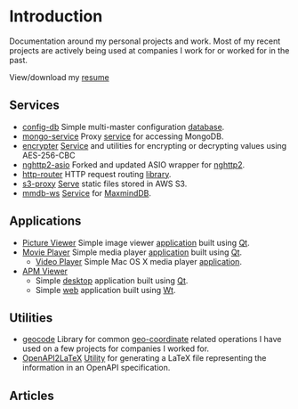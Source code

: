 # Introduction

Documentation around my personal projects and work.  Most of my recent projects are actively
being used at companies I work for or worked for in the past.

View/download my [resume](https://1drv.ms/b/c/85539589e6f5a6fd/Ef2m9eaJlVMggIWxbQAAAAABHwzyYFmqJ3fV7CkHao-hbQ?e=mxhucu)

## Services
* [config-db](Config-Db.md) Simple multi-master configuration [database](https://github.com/sptrakesh/config-db).
* [mongo-service](mongo-service.md) Proxy [service](https://github.com/sptrakesh/mongo-service) for accessing MongoDB.
* [encrypter](encrypter.md) [Service](https://github.com/sptrakesh/encrypter) and utilities for encrypting or decrypting values using AES-256-CBC
* [nghttp2-asio](nghttp2-asio.md) Forked and updated ASIO wrapper for [nghttp2](https://github.com/sptrakesh/nghttp2-asio).
* [http-router](http-router.md) HTTP request routing [library](https://github.com/sptrakesh/http-router).
* [s3-proxy](s3-proxy.md) [Serve](https://github.com/sptrakesh/s3-proxy) static files stored in AWS S3.
* [mmdb-ws](mmdb.md) [Service](https://github.com/sptrakesh/mmdb-ws) for [MaxmindDB](https://db-ip.com/db/download/ip-to-city-lite).

## Applications
* [Picture Viewer](Picture-Viewer.md) Simple image viewer [application](https://github.com/sptrakesh/pictureviewer) built using [Qt](https://qt.io/).
* [Movie Player](Movie-Player.md) Simple media player [application](https://github.com/sptrakesh/MoviePlayer) built using [Qt](https://qt.io/).
  * [Video Player](Video-Player.md) Simple Mac OS X media player [application](https://github.com/sptrakesh/VideoPlayer).
* [APM Viewer](https://github.com/sptrakesh/apm-viewer)
  * Simple [desktop](APM-Desktop-Viewer.md) application built using [Qt](https://qt.io/).
  * Simple [web](APM-Web-Application.md) application built using [Wt](https://www.webtoolkit.eu/wt).

## Utilities
* [geocode](geocode.md) Library for common [geo-coordinate](https://github.com/sptrakesh/geocode) related
  operations I have used on a few projects for companies I worked for.
* [OpenAPI2LaTeX](OpenAPI-to-LaTeX.md) [Utility](https://github.com/sptrakesh/openapi2latex)
  for generating a LaTeX file representing the information in an OpenAPI specification.

## Articles
<include from="Articles.md" element-id="article-links"/>
